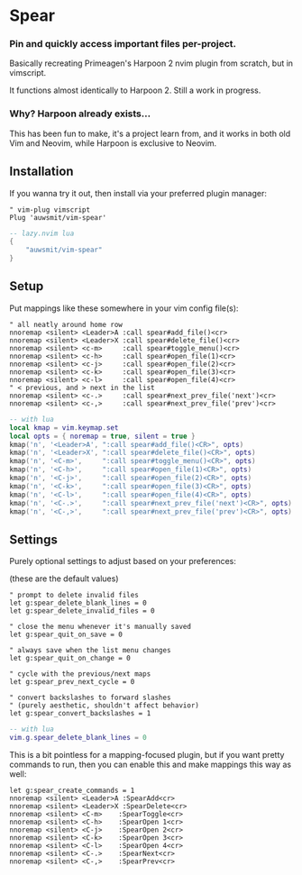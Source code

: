# Spear

### Pin and quickly access important files per-project.

Basically recreating Primeagen's Harpoon 2 nvim plugin from scratch, but in
vimscript.

It functions almost identically to Harpoon 2. Still a work in progress.

### Why? Harpoon already exists...

This has been fun to make, it's a project learn from, and it works in both
old Vim and Neovim, while Harpoon is exclusive to Neovim.

## Installation

If you wanna try it out, then install via your preferred plugin
manager:

```vim
" vim-plug vimscript
Plug 'auwsmit/vim-spear'
```

```lua
-- lazy.nvim lua
{
    "auwsmit/vim-spear"
}
```

## Setup

Put mappings like these somewhere in your vim config file(s):

```vim
" all neatly around home row
nnoremap <silent> <Leader>A :call spear#add_file()<cr>
nnoremap <silent> <Leader>X :call spear#delete_file()<cr>
nnoremap <silent> <c-m>     :call spear#toggle_menu()<cr>
nnoremap <silent> <c-h>     :call spear#open_file(1)<cr>
nnoremap <silent> <c-j>     :call spear#open_file(2)<cr>
nnoremap <silent> <c-k>     :call spear#open_file(3)<cr>
nnoremap <silent> <c-l>     :call spear#open_file(4)<cr>
" < previous, and > next in the list
nnoremap <silent> <c-.>     :call spear#next_prev_file('next')<cr>
nnoremap <silent> <c-,>     :call spear#next_prev_file('prev')<cr>
```

```lua
-- with lua
local kmap = vim.keymap.set
local opts = { noremap = true, silent = true }
kmap('n', '<Leader>A', ":call spear#add_file()<CR>", opts)
kmap('n', '<Leader>X', ":call spear#delete_file()<CR>", opts)
kmap('n', '<C-m>',     ":call spear#toggle_menu()<CR>", opts)
kmap('n', '<C-h>',     ":call spear#open_file(1)<CR>", opts)
kmap('n', '<C-j>',     ":call spear#open_file(2)<CR>", opts)
kmap('n', '<C-k>',     ":call spear#open_file(3)<CR>", opts)
kmap('n', '<C-l>',     ":call spear#open_file(4)<CR>", opts)
kmap('n', '<C-.>',     ":call spear#next_prev_file('next')<CR>", opts)
kmap('n', '<C-,>',     ":call spear#next_prev_file('prev')<CR>", opts)
```

## Settings

Purely optional settings to adjust based on your preferences:

(these are the default values)

```vim
" prompt to delete invalid files
let g:spear_delete_blank_lines = 0
let g:spear_delete_invalid_files = 0

" close the menu whenever it's manually saved
let g:spear_quit_on_save = 0

" always save when the list menu changes
let g:spear_quit_on_change = 0

" cycle with the previous/next maps
let g:spear_prev_next_cycle = 0

" convert backslashes to forward slashes
" (purely aesthetic, shouldn't affect behavior)
let g:spear_convert_backslashes = 1
```

```lua
-- with lua
vim.g.spear_delete_blank_lines = 0
```

This is a bit pointless for a mapping-focused plugin, but if you want pretty
commands to run, then you can enable this and make mappings this way as well:

```vim
let g:spear_create_commands = 1
nnoremap <silent> <Leader>A :SpearAdd<cr>
nnoremap <silent> <Leader>X :SpearDelete<cr>
nnoremap <silent> <C-m>    :SpearToggle<cr>
nnoremap <silent> <C-h>    :SpearOpen 1<cr>
nnoremap <silent> <C-j>    :SpearOpen 2<cr>
nnoremap <silent> <C-k>    :SpearOpen 3<cr>
nnoremap <silent> <C-l>    :SpearOpen 4<cr>
nnoremap <silent> <C-.>    :SpearNext<cr>
nnoremap <silent> <C-,>    :SpearPrev<cr>
```
